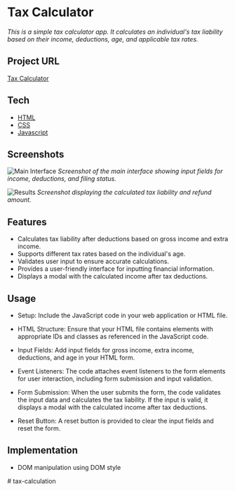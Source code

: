 # Tax Calculator

_This is a simple tax calculator app. It calculates an individual's tax liability based on their income, deductions, age, and applicable tax rates._

## Project URL

[Tax Calculator](https://ravneet-portfolio.vercel.app/)

## Tech

- [HTML](https://developer.mozilla.org/en-US/docs/Web/HTML)
- [CSS](https://developer.mozilla.org/en-US/docs/Web/CSS)
- [Javascript](https://developer.mozilla.org/en-US/docs/Web/JavaScript)

## Screenshots

![Main Interface](https://example.com/screenshots/main_interface.png)
*Screenshot of the main interface showing input fields for income, deductions, and filing status.*

![Results](https://example.com/screenshots/results.png)
*Screenshot displaying the calculated tax liability and refund amount.*


## Features

- Calculates tax liability after deductions based on gross income and extra income.
- Supports different tax rates based on the individual's age.
- Validates user input to ensure accurate calculations.
- Provides a user-friendly interface for inputting financial information.
- Displays a modal with the calculated income after tax deductions.

## Usage

- Setup: 
    Include the JavaScript code in your web application or HTML file.

- HTML Structure: 
    Ensure that your HTML file contains elements with appropriate IDs and classes as referenced in the JavaScript code.

- Input Fields: 
    Add input fields for gross income, extra income, deductions, and age in your HTML form.

- Event Listeners: 
    The code attaches event listeners to the form elements for user interaction, including form submission and input validation.

- Form Submission: 
    When the user submits the form, the code validates the input data and calculates the tax liability. If the input is valid, it displays a modal with the calculated income after tax deductions.

- Reset Button: 
    A reset button is provided to clear the input fields and reset the form.

## Implementation

- DOM manipulation using DOM style

#   t a x - c a l c u l a t i o n  
 